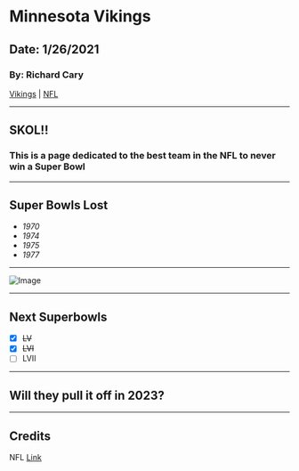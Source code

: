# Minnesota Vikings

## Date: 1/26/2021

### By: Richard Cary

[Vikings](https://www.vikings.com/) | [NFL](https://www.nfl.com/)

---

## **SKOL!!**

### This is a page dedicated to the best team in the NFL to never win a Super Bowl

---

## **Super Bowls Lost**

- _1970_
- _1974_
- _1975_
- _1977_

---

![Image](https://images2.minutemediacdn.com/image/fetch/w_2000,h_2000,c_fit/https%3A%2F%2Fthevikingage.com%2Fwp-content%2Fuploads%2Fgetty-images%2F2016%2F04%2F1156600645.jpeg)

---

## Next Superbowls

- [x] ~~LV~~
- [x] ~~LVI~~
- [ ] LVII

---

## Will they pull it off in 2023?

---

## **Credits**

NFL [Link](https://www.nfl.com/)
